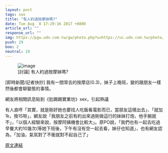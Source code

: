 ```yaml
---
layout: post
tags: sex
title: "有人約過按摩妹嗎?"
date: Tue Aug  8 17:29:16 2017 +0800
article_url: ""
response_url: ""
img: https://pgw.udn.com.tw/gw/photo.php?u=https://uc.udn.com.tw/photo/2017/03/21/realtime/3306970.jpg&x=0&y=0&sw=0&sh=0&sl=W&fw=1050&exp=3600
push: 29
boo: 2
neutral: 19
---
```


<figure>
<img src="https://pgw.udn.com.tw/gw/photo.php?u=https://uc.udn.com.tw/photo/2017/03/21/realtime/3306970.jpg&x=0&y=0&sw=0&sh=0&sl=W&fw=1050&exp=3600" alt="image">
<figcaption>
[討論] 有人約過按摩妹嗎?
</figcaption>
</figure>



[即時新聞/記者快抄] 我有一間常去的按摩店(0.3)，妹子上晚班，變的跟朋友一樣然後都會聊變態的事情。

網友將相關訊息貼到《批踢踢實業坊》sex，引起熱議

有人直呼「其實，就是剛好她也要找人吃飯看電影而已，當朋友這樣出去」、「就加1k，換1S呀」，網友說「我朋友之前有約出來過剛做這行的妹妹打炮，他手腕就不」，「以個人經驗來說，按摩阿姨機會比較大」。原PO說，「我們也有一起去吃過早餐大約10幾次(等她下班後，下午有沒有空一起去看，妹仔也知道」，也有網友認為，「加油，氣氛對了不衝就對不起自己了」

<a href = "https://www.ptt.cc/bbs/sex/M.1502184559.A.EFF.html">原文連結</a>

